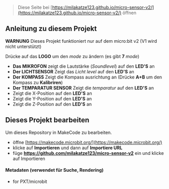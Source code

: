 
> Diese Seite bei [https://milakatze123.github.io/micro-sensor-v2/](https://milakatze123.github.io/micro-sensor-v2/) öffnen

## Anleitung zu diesem Projekt

**WARNUNG** Dieses Projekt funktioniert nur auf dem micro:bit v2 (V1 wird nicht unterstützt)

Drücke auf das **LOGO** um den *mode* zu ändern (es gibt **7** *mode*)
* **Das MIKROFON** zeigt die Lautstärke (*Soundlevel*) auf den **LED'S** an
* **Der LICHTSENSOR** Zeigt das *Licht level* auf den **LED'S** an
* **Der KOMPASS** Zeigt die Kompass ausrichtung an (Drücke **A+B** um den Kompass zu **Kalibriren**)
* **Der TEMPARATUR SENSOR** Zeigt die *temparatur* auf den **LED'S** an
* Zeigt die X-Position auf den **LED'S** an
* Zeigt die Y-Position auf den **LED'S** an
* Zeigt die Z-Position auf den **LED'S** an

## Dieses Projekt bearbeiten

Um dieses Repository in MakeCode zu bearbeiten.

* öffne [https://makecode.microbit.org/](https://makecode.microbit.org/)
* klicke auf **Importieren** und dann auf **Importiere URL**
* füge **https://github.com/milakatze123/micro-sensor-v2** ein und klicke auf Importieren

#### Metadaten (verwendet für Suche, Rendering)

* for PXT/microbit
<script src="https://makecode.com/gh-pages-embed.js"></script><script>makeCodeRender("{{ site.makecode.home_url }}", "{{ site.github.owner_name }}/{{ site.github.repository_name }}");</script>

